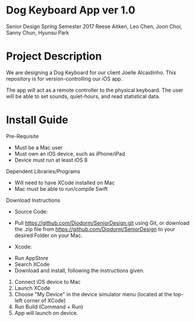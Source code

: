 # Dog Keyboard App ver 1.0
Senior Design Spring Semester 2017
Reese Aitken, Leo Chen, Joon Choi, Sanny Chun, Hyunsu Park

# Project Description
We are designing a Dog Keyboard for our client Joelle Alcaidinho.
This repository is for version-controlling our iOS app.

The app will act as a remote controller to the physical keyboard. The user will be able to set sounds, quiet-hours, and read statistical data. 

# Install Guide
Pre-Requisite
- Must be a Mac user
- Must own an iOS device, such as iPhone/iPad
- Device must run at least iOS 8

Dependent Libraries/Programs
- Will need to have XCode installed on Mac
- Mac must be able to run/compile Swift

Download Instructions
* Source Code:
- Pull https://github.com/Diodorm/SeniorDesign.git using Git, or download the .zip file from https://github.com/Diodorm/SeniorDesign to your desired Folder on your Mac.

* Xcode:
- Run AppStore
- Search XCode
- Download and install, following the instructions given.



1. Connect iOS device to Mac
2. Launch XCode
3. Choose "My Device" in the device simulator menu (located at the top-left corner of XCode)
4. Run Build (Command + Run)
5. App will launch on device. 
